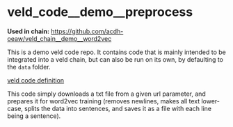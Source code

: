 # veld_code__demo__preprocess

**Used in chain:** https://github.com/acdh-oeaw/veld_chain__demo__word2vec

This is a demo veld code repo. It contains code that is mainly intended to be integrated into a veld
chain, but can also be run on its own, by defaulting to the `data` folder.

[veld code definition](./veld.yaml)

This code simply downloads a txt file from a given url parameter, and prepares it for word2vec
training (removes newlines, makes all text lower-case, splits the data into sentences, and saves it
as a file with each line being a sentence).

